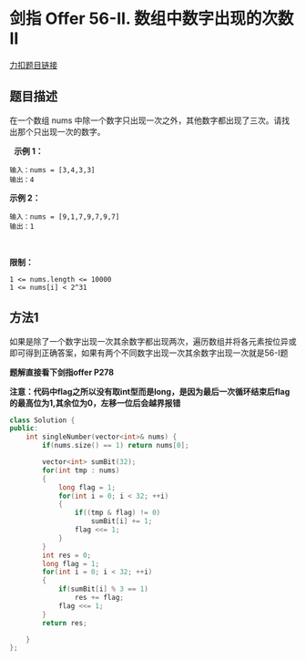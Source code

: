 <p id="数组中数字出现的次数II"></p>

# 剑指 Offer 56-II. 数组中数字出现的次数 II

[力扣题目链接](https://leetcode-cn.com/problems/shu-zu-zhong-shu-zi-chu-xian-de-ci-shu-ii-lcof/)                     


## 题目描述  


在一个数组 nums 中除一个数字只出现一次之外，其他数字都出现了三次。请找出那个只出现一次的数字。

 
**示例 1：**

    输入：nums = [3,4,3,3]
    输出：4

**示例 2：**

    输入：nums = [9,1,7,9,7,9,7]
    输出：1
 

**限制：**

    1 <= nums.length <= 10000
    1 <= nums[i] < 2^31


## 方法1 

如果是除了一个数字出现一次其余数字都出现两次，遍历数组并将各元素按位异或即可得到正确答案，如果有两个不同数字出现一次其余数字出现一次就是56-I题  


**题解直接看下剑指offer P278**  

**注意：代码中flag之所以没有取int型而是long，是因为最后一次循环结束后flag的最高位为1,其余位为0，左移一位后会越界报错**  

```cpp
class Solution {
public:
    int singleNumber(vector<int>& nums) {
        if(nums.size() == 1) return nums[0];

        vector<int> sumBit(32);
        for(int tmp : nums)
        {
            long flag = 1;
            for(int i = 0; i < 32; ++i)
            {
                if((tmp & flag) != 0)
                    sumBit[i] += 1;
                flag <<= 1;
            }
        }
        int res = 0;
        long flag = 1;
        for(int i = 0; i < 32; ++i)
        {
            if(sumBit[i] % 3 == 1)
                res += flag;
            flag <<= 1;
        }
        return res;

    }
};
```